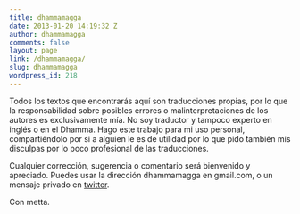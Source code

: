 ```yaml
---
title: dhammamagga
date: 2013-01-20 14:19:32 Z
author: dhammamagga
comments: false
layout: page
link: /dhammamagga/
slug: dhammamagga
wordpress_id: 218
---
```


Todos los textos que encontrarás aquí son traducciones propias, por lo que la responsabilidad sobre posibles errores o malinterpretaciones de los autores es exclusivamente mía. No soy traductor y tampoco experto en inglés o en el Dhamma. Hago este trabajo para mi uso personal, compartiéndolo por si a alguien le es de utilidad por lo que pido también mis disculpas por lo poco profesional de las traducciones.

Cualquier corrección, sugerencia o comentario será bienvenido y apreciado. Puedes usar la dirección dhammamagga en gmail.com, o un mensaje privado en [twitter](http://twitter.com/dhammamagga).

Con metta.
